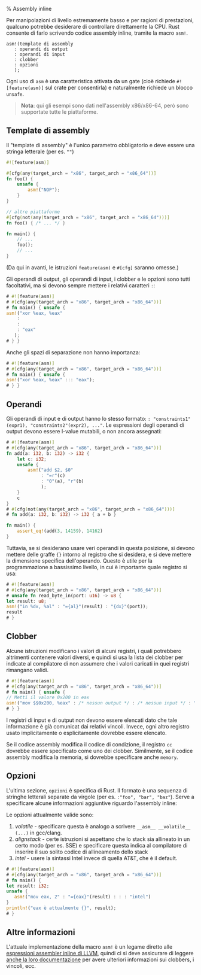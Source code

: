 % Assembly inline

Per manipolazioni di livello estremamente basso e per ragioni di prestazioni,
qualcuno potrebbe desiderare di controllare direttamente la CPU. Rust consente
di farlo scrivendo codice assembly inline, tramite la macro `asm!`.

```rust,ignore
asm!(template di assembly
   : operandi di output
   : operandi di input
   : clobber
   : opzioni
   );
```

Ogni uso di `asm` è una caratteristica attivata da un gate (cioè richiede
`#![feature(asm)]` sul crate per consentirla) e naturalmente richiede
un blocco `unsafe`.

> **Nota**: qui gli esempi sono dati nell'assembly x86/x86-64, però
> sono supportate tutte le piattaforme.

## Template di assembly

Il "template di assembly" è l'unico parametro obbligatorio e deve essere
una stringa letterale (per es. `""`)

```rust
#![feature(asm)]

#[cfg(any(target_arch = "x86", target_arch = "x86_64"))]
fn foo() {
    unsafe {
        asm!("NOP");
    }
}

// altre piattaforme
#[cfg(not(any(target_arch = "x86", target_arch = "x86_64")))]
fn foo() { /* ... */ }

fn main() {
    // ...
    foo();
    // ...
}
```

(Da qui in avanti, le istruzioni `feature(asm)` e `#[cfg]` saranno omesse.)

Gli operandi di output, gli operandi di input, i clobber e le opzioni sono
tutti facoltativi, ma si devono sempre mettere i relativi caratteri `:`:

```rust
# #![feature(asm)]
# #[cfg(any(target_arch = "x86", target_arch = "x86_64"))]
# fn main() { unsafe {
asm!("xor %eax, %eax"
    :
    :
    : "eax"
   );
# } }
```

Anche gli spazi di separazione non hanno importanza:

```rust
# #![feature(asm)]
# #[cfg(any(target_arch = "x86", target_arch = "x86_64"))]
# fn main() { unsafe {
asm!("xor %eax, %eax" ::: "eax");
# } }
```

## Operandi

Gli operandi di input e di output hanno lo stesso formato:
`: "constraints1"(expr1), "constraints2"(expr2), ..."`.
Le espressioni degli operandi di output devono essere l-value mutabili,
o non ancora assegnati:

```rust
# #![feature(asm)]
# #[cfg(any(target_arch = "x86", target_arch = "x86_64"))]
fn add(a: i32, b: i32) -> i32 {
    let c: i32;
    unsafe {
        asm!("add $2, $0"
             : "=r"(c)
             : "0"(a), "r"(b)
             );
    }
    c
}
# #[cfg(not(any(target_arch = "x86", target_arch = "x86_64")))]
# fn add(a: i32, b: i32) -> i32 { a + b }

fn main() {
    assert_eq!(add(3, 14159), 14162)
}
```

Tuttavia, se si desiderano usare veri operandi in questa posizione,
si devono mettere delle graffe `{}` intorno al registro che si desidera, e
si deve mettere la dimensione specifica dell'operando. Questo è utile
per la programmazione a bassissimo livello, in cui è importante
quale registro si usa:

```rust
# #![feature(asm)]
# #[cfg(any(target_arch = "x86", target_arch = "x86_64"))]
# unsafe fn read_byte_in(port: u16) -> u8 {
let result: u8;
asm!("in %dx, %al" : "={al}"(result) : "{dx}"(port));
result
# }
```

## Clobber

Alcune istruzioni modificano i valori di alcuni registri, i quali potrebbero
altrimenti contenere valori diversi, e quindi si usa la lista dei clobber
per indicate al compilatore di non assumere che i valori caricati in quei
registri rimangano validi.

```rust
# #![feature(asm)]
# #[cfg(any(target_arch = "x86", target_arch = "x86_64"))]
# fn main() { unsafe {
// Metti il valore 0x200 in eax
asm!("mov $$0x200, %eax" : /* nessun output */ : /* nessun input */ : "eax");
# } }
```

I registri di input e di output non devono essere elencati dato che
tale informazione è già comunicat dai relativi vincoli. Invece, ogni altro
registro usato implicitamente o esplicitamente dovrebbe essere elencato.

Se il codice assembly modifica il codice di condizione, il registro `cc`
dovrebbe essere specificato come uno dei clobber. Similmente, se il codice
assembly modifica la memoria, si dovrebbe specificare anche `memory`.

## Opzioni

L'ultima sezione, `opzioni` è specifica di Rust. Il formato è una sequenza
di stringhe letterali separate da virgole (per es. `:"foo", "bar", "baz"`).
Serve a specificare alcune informazioni aggiuntive riguardo l'assembly inline:

Le opzioni attualmente valide sono:

1. *volatile* - specificare questa è analogo a scrivere
   `__asm__ __volatile__ (...)` in gcc/clang.
2. *alignstack* - certe istruzioni si aspettano che lo stack sia
   allineato in un certo modo (per es. SSE) e specificare questa indica al
   compilatore di inserire il suo solito codice di allineamento dello stack
3. *intel* - usere la sintassi Intel invece di quella AT&T, che è il default.

```rust
# #![feature(asm)]
# #[cfg(any(target_arch = "x86", target_arch = "x86_64"))]
# fn main() {
let result: i32;
unsafe {
   asm!("mov eax, 2" : "={eax}"(result) : : : "intel")
}
println!("eax è attualmente {}", result);
# }
```

## Altre informazioni

L'attuale implementazione della macro `asm!` è un legame diretto alle
[espressioni assembler inline di LLVM][llvm-docs], quindi ci si deve
assicurare di leggere [anche la loro documentazione][llvm-docs] per avere
ulteriori informazioni sui clobbers, i vincoli, ecc.

[llvm-docs]: http://llvm.org/docs/LangRef.html#inline-assembler-expressions
